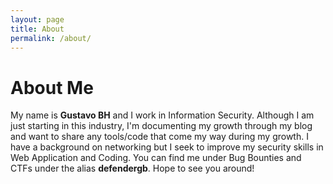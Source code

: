 ```yaml
---
layout: page
title: About
permalink: /about/
---
```

# About Me
My name is __Gustavo BH__ and I work in Information Security. Although I am just starting in this industry, I'm documenting my growth through my blog and want to share any tools/code that come my way during my growth. I have a background on networking but I seek to improve my security skills in Web Application and Coding. You can find me under Bug Bounties and CTFs under the alias __defendergb__. Hope to see you around!